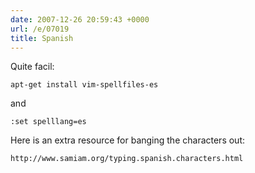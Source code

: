```yaml
---
date: 2007-12-26 20:59:43 +0000
url: /e/07019
title: Spanish
---
```



Quite facil:

    apt-get install vim-spellfiles-es

and

    :set spelllang=es

Here is an extra resource for banging the characters out:

	http://www.samiam.org/typing.spanish.characters.html

